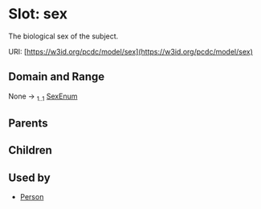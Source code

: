
# Slot: sex


The biological sex of the subject.

URI: [https://w3id.org/pcdc/model/sex](https://w3id.org/pcdc/model/sex)


## Domain and Range

None &#8594;  <sub>1..1</sub> [SexEnum](SexEnum.md)

## Parents


## Children


## Used by

 * [Person](Person.md)
